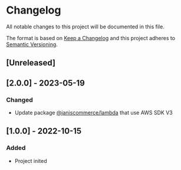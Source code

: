 # Changelog

All notable changes to this project will be documented in this file.

The format is based on [Keep a Changelog](http://keepachangelog.com/en/1.0.0/)
and this project adheres to [Semantic Versioning](http://semver.org/spec/v2.0.0.html).

## [Unreleased]

## [2.0.0] - 2023-05-19
### Changed
- Update package [@janiscommerce/lambda](https://www.npmjs.com/package/@janiscommerce/lambda) that use AWS SDK V3

## [1.0.0] - 2022-10-15
### Added
- Project inited

